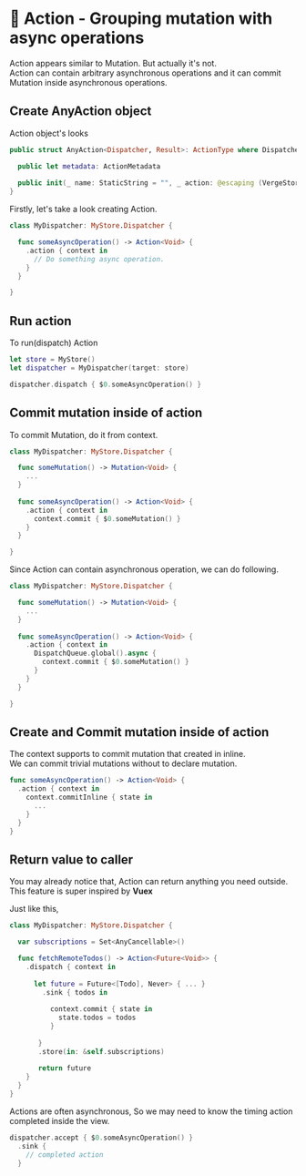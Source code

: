 # 🌟 Action - Grouping mutation with async operations

Action appears similar to Mutation. But actually it's not.  
Action can contain arbitrary asynchronous operations and it can commit Mutation inside asynchronous operations.

## Create AnyAction object

Action object's looks

```swift
public struct AnyAction<Dispatcher, Result>: ActionType where Dispatcher : VergeStore.DispatcherType {

  public let metadata: ActionMetadata
  
  public init(_ name: StaticString = "", _ action: @escaping (VergeStoreDispatcherContext<Dispatcher>) -> Return)
}
```

Firstly, let's take a look creating Action.

```swift
class MyDispatcher: MyStore.Dispatcher {

  func someAsyncOperation() -> Action<Void> {
    .action { context in
      // Do something async operation.
    }
  }

}
```

## Run action

To run\(dispatch\) Action

```swift
let store = MyStore()
let dispatcher = MyDispatcher(target: store)

dispatcher.dispatch { $0.someAsyncOperation() }
```

## Commit mutation inside of action

To commit Mutation, do it from context.

```swift
class MyDispatcher: MyStore.Dispatcher {

  func someMutation() -> Mutation<Void> {
    ...
  }
  
  func someAsyncOperation() -> Action<Void> {
    .action { context in
      context.commit { $0.someMutation() }
    }
  }

}
```

Since Action can contain asynchronous operation, we can do following.

```swift
class MyDispatcher: MyStore.Dispatcher {

  func someMutation() -> Mutation<Void> {
    ...
  }
  
  func someAsyncOperation() -> Action<Void> {
    .action { context in
      DispatchQueue.global().async {
        context.commit { $0.someMutation() }
      }
    }
  }

}
```

## Create and Commit mutation inside of action

The context supports to commit mutation that created in inline.  
 We can commit trivial mutations without to declare mutation.

```swift
func someAsyncOperation() -> Action<Void> {
  .action { context in
    context.commitInline { state in
      ...    
    }
  }
}
```

## Return value to caller

You may already notice that, Action can return anything you need outside.  
This feature is super inspired by **Vuex**

Just like this,

```swift
class MyDispatcher: MyStore.Dispatcher {

  var subscriptions = Set<AnyCancellable>()

  func fetchRemoteTodos() -> Action<Future<Void>> {
    .dispatch { context in
    
      let future = Future<[Todo], Never> { ... }
        .sink { todos in
    
          context.commit { state in
            state.todos = todos
          }
    
       }
       .store(in: &self.subscriptions)
       
       return future
    }
  }
}
```

Actions are often asynchronous, So we may need to know the timing action completed inside the view.

```swift
dispatcher.accept { $0.someAsyncOperation() }
  .sink { 
    // completed action
  }
```

